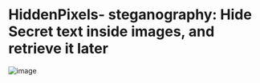 
# HiddenPixels- steganography: Hide Secret text inside images, and retrieve it later


![image](https://github.com/user-attachments/assets/1ece08d6-6cbd-4ea3-86ef-7c304214e4b9)


